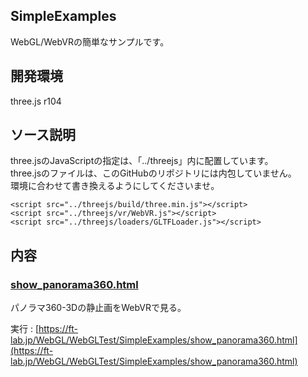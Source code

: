 ## SimpleExamples

WebGL/WebVRの簡単なサンプルです。    

## 開発環境

three.js r104    

## ソース説明

three.jsのJavaScriptの指定は、「../threejs」内に配置しています。    
three.jsのファイルは、このGitHubのリポジトリには内包していません。    
環境に合わせて書き換えるようにしてくださいませ。    

    <script src="../threejs/build/three.min.js"></script>
    <script src="../threejs/vr/WebVR.js"></script>
    <script src="../threejs/loaders/GLTFLoader.js"></script>		

## 内容

### [show_panorama360.html](./show_panorama360.html)

パノラマ360-3Dの静止画をWebVRで見る。    

実行 : 
[https://ft-lab.jp/WebGL/WebGLTest/SimpleExamples/show_panorama360.html](https://ft-lab.jp/WebGL/WebGLTest/SimpleExamples/show_panorama360.html)

